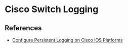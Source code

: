 # Cisco Switch Logging

## References

* [Configure Persistent Logging on Cisco IOS Platforms][1]

[1]: https://www.cisco.com/c/en/us/support/docs/voice/telephony-signaling/212102-Configure-Persistent-Logging-on-Cisco-IO.html
